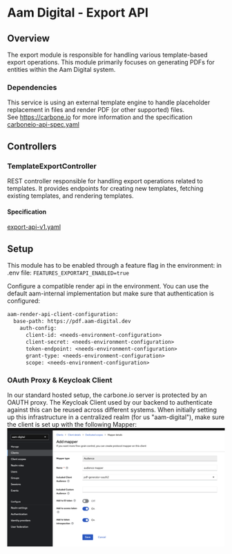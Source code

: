 # Aam Digital - Export API

## Overview

The export module is responsible for handling various template-based export operations.
This module primarily focuses on generating PDFs for entities within the Aam Digital system.

### Dependencies

This service is using an external template engine to handle placeholder replacement in files and render PDF (or other supported) files.  
See https://carbone.io for more information and the specification [carboneio-api-spec.yaml](../api-specs/carboneio-api-spec.yaml)

## Controllers

### TemplateExportController

REST controller responsible for handling export operations related to templates. It provides endpoints for creating new templates, fetching existing templates, and rendering templates.

#### Specification

[export-api-v1.yaml](../api-specs/export-api-v1.yaml)

## Setup
This module has to be enabled through a feature flag in the environment:
in .env file: `FEATURES_EXPORTAPI_ENABLED=true`

Configure a compatible render api in the environment. 
You can use the default aam-internal implementation but make sure that authentication is configured:

```
aam-render-api-client-configuration:
  base-path: https://pdf.aam-digital.dev
    auth-config:
      client-id: <needs-environment-configuration>
      client-secret: <needs-environment-configuration>
      token-endpoint: <needs-environment-configuration>
      grant-type: <needs-environment-configuration>
      scope: <needs-environment-configuration>
```

### OAuth Proxy & Keycloak Client
In our standard hosted setup, the carbone.io server is protected by an OAUTH proxy.
The Keycloak Client used by our backend to authenticate against this can be reused across different systems.
When initially setting up this infrastructure in a centralized realm (for us "aam-digital"),
make sure the client is set up with the following Mapper:
![keycloak-client-mapper-oauth.png](../assets/export/keycloak-client-mapper-oauth.png)
